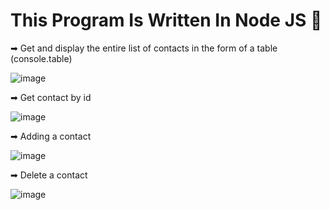 # This Program Is Written In Node JS 🚀
➡ Get and display the entire list of contacts in the form of a table (console.table)


![image](https://user-images.githubusercontent.com/98493900/230960596-6ab9f722-d2ec-48d9-8ee8-69a96ec094e9.png)

➡ Get contact by id


![image](https://user-images.githubusercontent.com/98493900/230961355-a696933e-ee54-424b-a047-401f1d62c11d.png)


➡ Adding a contact


![image](https://user-images.githubusercontent.com/98493900/230961630-9d1606f3-78f6-4131-b140-3a59a3a603fb.png)


➡ Delete a contact


![image](https://user-images.githubusercontent.com/98493900/230964741-5a9be5cd-c795-40ca-a874-87a56e6b69c6.png)
